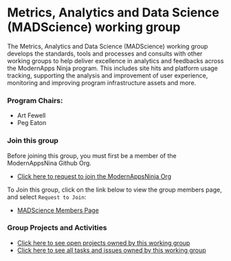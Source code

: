 # Metrics, Analytics and Data Science (MADScience) working group

The Metrics, Analytics and Data Science (MADScience) working group develops the standards, tools and processes and consults with other working groups to help deliver excellence in analytics and feedbacks across the ModernApps Ninja program. This includes site hits and platform usage tracking, supporting the analysis and improvement of user experience, monitoring and improving program infrastructure assets and more.

### Program Chairs: 
- Art Fewell
- Peg Eaton

### Join this group

Before joining this group, you must first be a member of the ModernAppsNina Github Org. </br>
- [Click here to request to join the ModernAppsNinja Org](https://github.com/ModernAppsNinja/dojo/issues/new?assignees=&labels=&template=modernappsninja_join_request.md&title=) </br>

To Join this group, click on the link below to view the group members page, and select `Request to Join`: </br>
- [MADScience Members Page](https://github.com/orgs/ModernAppsNinja/teams/madscience/members)

### Group Projects and Activities

- [Click here to see open projects owned by this working group](https://github.com/ModernAppsNinja/Projects/issues?q=is%3Aopen+label%3AProject+label%3AMADScience)
- [Click here to see all tasks and issues owned by this working group](https://github.com/ModernAppsNinja/Projects/labels/MADScience)
